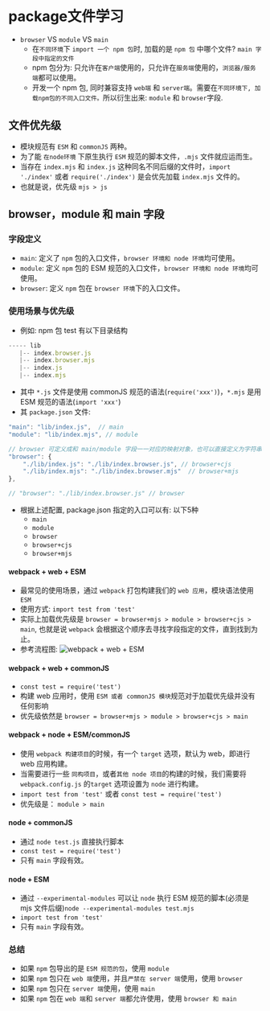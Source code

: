 # package文件学习



* `browser` VS `module` VS `main`
    * 在`不同环境`下 `import 一个 npm 包`时, 加载的是 `npm 包` 中哪个文件? `main 字段中指定的文件`
    * npm 包分为: 只允许在`客户端`使用的，只允许在`服务端`使用的，`浏览器/服务端`都可以使用。
    * 开发一个 npm 包, 同时兼容支持 `web端` 和 `server端`。需要在`不同环境下, 加载npm包的不同入口文件。`所以衍生出来: `module` 和 `browser`字段.

## 文件优先级
* 模块规范有 `ESM` 和 `commonJS` 两种。
* 为了能 `在node环境` 下原生执行 `ESM` 规范的脚本文件，`.mjs` 文件就应运而生。
* 当存在 `index.mjs` 和 `index.js` 这种同名不同后缀的文件时，`import './index'` 或者 `require('./index')` 是会优先加载 `index.mjs` 文件的。
* 也就是说，优先级 `mjs > js`


## browser，module 和 main 字段

### 字段定义
* `main`: 定义了 `npm` 包的入口文件，`browser 环境和 node 环境`均可使用。
* `module`: 定义 `npm` 包的 ESM 规范的入口文件，`browser 环境和 node 环境`均可使用。
* `browser`: 定义 `npm` 包在 `browser 环境`下的入口文件。


### 使用场景与优先级
* 例如: npm 包 test 有以下目录结构
```javascript
----- lib
   |-- index.browser.js
   |-- index.browser.mjs
   |-- index.js
   |-- index.mjs
```
* 其中 `*.js` 文件是使用 commonJS 规范的语法(`require('xxx')`)，`*.mjs` 是用 ESM 规范的语法(`import 'xxx'`)
* 其 `package.json` 文件:
```javascript
"main": "lib/index.js",  // main 
"module": "lib/index.mjs", // module

// browser 可定义成和 main/module 字段一一对应的映射对象，也可以直接定义为字符串
"browser": {
    "./lib/index.js": "./lib/index.browser.js", // browser+cjs
    "./lib/index.mjs": "./lib/index.browser.mjs"  // browser+mjs
},

// "browser": "./lib/index.browser.js" // browser
```
* 根据上述配置, package.json 指定的入口可以有: 以下5种
    * `main`
    * `module`
    * `browser`
    * `browser+cjs`
    * `browser+mjs`

#### webpack + web + ESM
* 最常见的使用场景，通过 `webpack` 打包构建我们的 `web 应用`，模块语法使用 `ESM`
* 使用方式: `import test from 'test'`
* 实际上加载优先级是 `browser = browser+mjs > module > browser+cjs > main`, 也就是说 `webpack` 会根据这个顺序去寻找字段指定的文件，直到找到为止。
* 参考流程图:
![webpack + web + ESM](模块.png)

#### webpack + web + commonJS
* `const test = require('test')`
* 构建 web 应用时，使用 `ESM 或者 commonJS 模块`规范对于加载优先级并没有任何影响
* 优先级依然是 `browser = browser+mjs > module > browser+cjs > main`

#### webpack + node + ESM/commonJS
* 使用 `webpack 构建项目`的时候，有一个 `target` 选项，默认为 web，即进行 web 应用构建。
* 当需要进行一些 `同构项目`，或者`其他 node 项目`的构建的时候，我们需要将 `webpack.config.js` 的`target` 选项设置为 `node` 进行构建。
* `import test from 'test'`  或者 `const test = require('test')`
* 优先级是： `module > main`

#### node + commonJS
* 通过 `node test.js` 直接执行脚本
* `const test = require('test')`
* 只有 `main` 字段有效。

#### node + ESM
* 通过 `--experimental-modules` 可以让 `node` 执行 ESM 规范的脚本(必须是 mjs 文件后缀)`node --experimental-modules test.mjs`
* `import test from 'test'`
* 只有 `main` 字段有效。

### 总结
* 如果 `npm` 包导出的是 `ESM 规范的包`，使用 `module`
* 如果 `npm` 包只在 `web 端`使用，并且`严禁在 server 端`使用，使用 `browser`
* 如果 `npm` 包只在 `server 端`使用，使用 `main`
* 如果 `npm` 包在 `web 端`和 `server 端`都允许使用，使用 `browser 和 main`


























